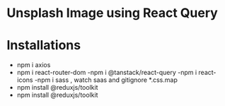 # Unsplash Image using React Query


# Installations
- npm i axios
- npm i react-router-dom
-npm i @tanstack/react-query
-npm i react-icons
-npm i sass , watch saas and gitignore *.css.map
- npm install @reduxjs/toolkit
- npm install @reduxjs/toolkit